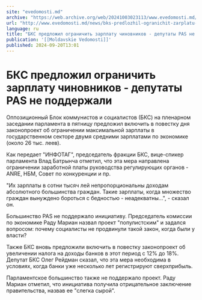 ```yaml
---
site: "evedomosti.md"
archive: "https://web.archive.org/web/20241003023113/www.evedomosti.md/news/bks-predlozhil-ogranichit-zarplatu-chinovnikov-deputaty-pas"
url: "http://www.evedomosti.md/news/bks-predlozhil-ogranichit-zarplatu-chinovnikov-deputaty-pas"
language: ru
title: "БКС предложил ограничить зарплату чиновников - депутаты PAS не поддержали"
publication: '[[Moldavskie Vedomosti]]'
published: 2024-09-20T13:01
---
```


# БКС предложил ограничить зарплату чиновников - депутаты PAS не поддержали

Оппозиционный Блок коммунистов и социалистов (БКС) на пленарном заседании парламента в пятницу предложил включить в повестку дня законопроект об ограничении максимальной зарплаты в государственном секторе двумя средними зарплатами по экономике (около 26 тыс. леев).

Как передает "ИНФОТАГ", председатель фракции БКС, вице-спикер парламента Влад Батрынча отметил, что эта мера направлена ограничении заработной платы руководства регулирующих органов - ANRE, НБМ, Совет по конкуренции и пр.

"Их зарплаты в сотни тысяч лей непропорциональны доходам абсолютного большинства граждан. Такие зарплаты, когда множество граждан вынуждено бороться с бедностью - неадекватны...", - сказал он.

Большинство PAS не поддержало инициативу. Председатель комиссии по экономике Раду Мариан назвал проект "популистским" и задался вопросом: почему социалисты не продвинули такой закон, когда были у власти?

Также БКС вновь предложили включить в повестку законопроект об увеличении налога на доходы банков в этот период с 12% до 18%. Депутат БКС Олег Рейдман сказал, что эта мера необходима в условиях, когда банки уже несколько лет регистрируют сверхприбыль.

Парламентское большинство также не поддержало проект. Раду Мариан отметил, что инициатива получила отрицательное заключение правительства, назвав ее "слегка сырой".
